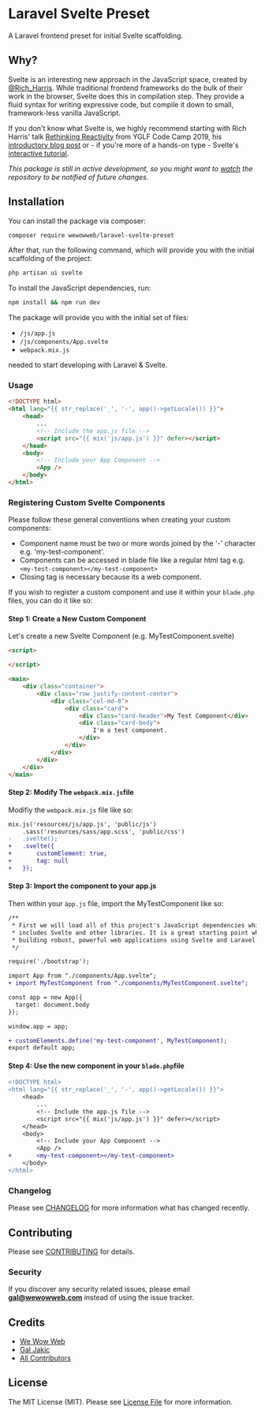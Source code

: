 # Laravel Svelte Preset

A Laravel frontend preset for initial Svelte scaffolding.

## Why?

Svelte is an interesting new approach in the JavaScript space, created by [@Rich_Harris](https://twitter.com/Rich_Harris). While traditional frontend frameworks do the bulk of their work in the browser, Svelte does this in compilation step. They provide a fluid syntax for writing expressive code, but compile it down to small, framework-less vanilla JavaScript.

If you don't know what Svelte is, we highly recommend starting with Rich Harris' talk [Rethinking Reactivity](https://youtu.be/AdNJ3fydeao) from YGLF Code Camp 2019, his [introductory blog post](https://svelte.dev/blog/svelte-3-rethinking-reactivity) or - if you're more of a hands-on type - Svelte's [interactive tutorial](https://svelte.dev/tutorial/).

*This package is still in active development, so you might want to [watch](https://github.com/wewowweb/laravel-svelte-preset/subscription) the repository to be notified of future changes.*

## Installation

You can install the package via composer:

```bash
composer require wewowweb/laravel-svelte-preset
```
After that, run the following command, which will provide you with the initial scaffolding of the project:
```bash
php artisan ui svelte
```
To install the JavaScript dependencies, run:
```bash
npm install && npm run dev
```
The package will provide you with the initial set of files:
 - `/js/app.js`
 - `/js/components/App.svelte` 
 - `webpack.mix.js` 

needed to start developing with Laravel & Svelte.

### Usage

```html
<!DOCTYPE html>
<html lang="{{ str_replace('_', '-', app()->getLocale()) }}">
    <head>
        ...
        <!-- Include the app.js file -->
        <script src="{{ mix('js/app.js') }}" defer></script>
    </head>
    <body>
        <!-- Include your App Component -->
        <App />
    </body>
</html>
```

### Registering Custom Svelte Components

Please follow these general conventions when creating your custom components:
 * Component name must be two or more words joined by the '-' character e.g. 'my-test-component'.
 * Components can be accessed in blade file like a regular html tag e.g. `<my-test-component></my-test-component>`
 * Closing tag is necessary because its a web component.

If you wish to register a custom component and use it within your `blade.php` files, you can do it like so: 

#### Step 1: Create a New Custom Component
Let's create a new Svelte Component (e.g. MyTestComponent.svelte)

```html
<script>

</script>

<main>
    <div class="container">
        <div class="row justify-content-center">
            <div class="col-md-8">
                <div class="card">
                    <div class="card-header">My Test Component</div>
                    <div class="card-body">
                        I'm a test component.
                    </div>
                </div>
            </div>
        </div>
    </div>
</main>
```

#### Step 2: Modify The `webpack.mix.js`file

Modifiy the `webpack.mix.js` file like so:

```diff
mix.js('resources/js/app.js', 'public/js')
    .sass('resources/sass/app.scss', 'public/css')
-   .svelte();    
+   .svelte({
+       customElement: true,
+       tag: null
+   });
```
#### Step 3: Import the component to your app.js
Then within your `àpp.js` file, import the MyTestComponent like so:

```diff
/**
 * First we will load all of this project's JavaScript dependencies which
 * includes Svelte and other libraries. It is a great starting point when
 * building robust, powerful web applications using Svelte and Laravel.
 */

require('./bootstrap');

import App from "./components/App.svelte";
+ import MyTestComponent from "./components/MyTestComponent.svelte";

const app = new App({
  target: document.body
});

window.app = app;

+ customElements.define('my-test-component', MyTestComponent); 
export default app;
```

#### Step 4: Use the new component in your `blade.php`file

```diff
<!DOCTYPE html>
<html lang="{{ str_replace('_', '-', app()->getLocale()) }}">
    <head>
        ...
        <!-- Include the app.js file -->
        <script src="{{ mix('js/app.js') }}" defer></script>
    </head>
    <body>
        <!-- Include your App Component -->
        <App />
+       <my-test-component></my-test-component>
    </body>
</html>
```

### Changelog

Please see [CHANGELOG](CHANGELOG.md) for more information what has changed recently.

## Contributing

Please see [CONTRIBUTING](CONTRIBUTING.md) for details.

### Security

If you discover any security related issues, please email **gal@wewowweb.com** instead of using the issue tracker.

## Credits

- [We Wow Web](https://github.com/wewowweb)
- [Gal Jakic](https://github.com/morpheus7CS)
- [All Contributors](../../contributors)

## License

The MIT License (MIT). Please see [License File](LICENSE.md) for more information.
